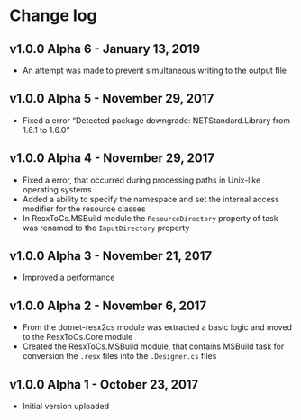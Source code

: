 Change log
==========

## v1.0.0 Alpha 6 - January 13, 2019
 * An attempt was made to prevent simultaneous writing to the output file

## v1.0.0 Alpha 5 - November 29, 2017
 * Fixed a error “Detected package downgrade: NETStandard.Library from 1.6.1 to 1.6.0”

## v1.0.0 Alpha 4 - November 29, 2017
 * Fixed a error, that occurred during processing paths in Unix-like operating systems
 * Added a ability to specify the namespace and set the internal access modifier for the resource classes
 * In ResxToCs.MSBuild module the `ResourceDirectory` property of task was renamed to the `InputDirectory` property

## v1.0.0 Alpha 3 - November 21, 2017
 * Improved a performance

## v1.0.0 Alpha 2 - November 6, 2017
 * From the dotnet-resx2cs module was extracted a basic logic and moved to the ResxToCs.Core module
 * Created the ResxToCs.MSBuild module, that contains MSBuild task for conversion the `.resx` files into the `.Designer.cs` files

## v1.0.0 Alpha 1 - October 23, 2017
 * Initial version uploaded